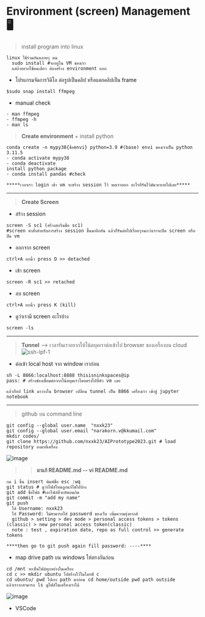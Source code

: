 # **Environment (screen) Management 🖥**

> install program into linux
```
linux ใช้ร่วมกันหลายๆ คน
  sudo install #จะอยู่ใน VM ของเรา
  แต่ถ้าอยากใช้คนเดียว ต้องสร้าง environment แยก
```

* โปรแกรมจัดการวิดีโอ ต่อรูปเป็นคลิป หรือแตกคลิปเป็น frame
```
$sudo snap install ffmpeg
```

* manual check
```
- man ffmpeg
- ffmpeg -h
- man ls
```

> **Create environment** + install python
```
conda create -n mypy38{ชื่อenvi} python=3.9 #(base) envi ของเราเป็น python 3.11.5
- conda activate mypy38
- conda deactivate
install python package
- conda install pandas #check
```
    *****เวลาเรา login เข้า vm จะสร้าง session ไว้ พอเราออก อะไรที่รันไว้มันจะหายไปเลย*****
---

> **Create Screen**
* สร้าง session
```
screen -S sc1 (สร้างสกรีนชื่อ sc1)
#screen คำสั่งสำหรับการสร้าง session ขึ้นมาอีกอัน แล้วก็รันต่อไปเรื่อยๆจนกว่าเราจะปิด screen หรือปิด vm
```

* ออกจาก screen
```
ctrl+A ยกนิ้ว press D >> detached
```

* เข้า screen
```
screen -R sc1 >> retached
```

* ลบ screen
```
ctrl+A ยกนิ้ว press K (kill)
```

* ดูว่าเรามี screen อะไรบ้าง
```
screen -ls
```
---
> **Tunnel** --> เวลารันเราอยากให้โน้ตบุคเราต่อเข้าไป browser ของเครื่องบน cloud
![ssh-lpf-1](https://github.com/nxxk23/AIPrototype2023/assets/108257495/79ffaf2f-824d-46d1-8355-f3cc2b5da7e7)

* ต่อเข้า local host จาก window เราก่อน
```
sh -L 8866:localhost:8888 thisisninkspaces@ip
pass: # สร้างช่องเชื่อมต่อจากโน้ตบุคเราโดยตรงไปที่ตัว vm เลย
```
    แล้วก็อป link มาวางใน browser เปลี่ยน tunnel เป็น 8866 เครื่องเรา เข้าสู่ jupyter notebook
---

> github บน command line
```
git config --global user.name  "nxxk23"
git config --global user.email "narakorn.v@kkumail.com"
mkdir codes/
git clone https://github.com/nxxk23/AIPrototype2023.git # load repository ลงมาที่เครื่อง
```
![image](https://github.com/nxxk23/AIPrototype2023/assets/108257495/1839fa23-664d-4678-96bf-11d07718d389)


>>**มาแก้ README.md -- vi README.md**
```
กด i ขึ้น insert พิมพ์ชื่อ esc :wq
git status # ดูว่าไฟล์ไหนถูกแก้ไขไปบ้าง
git add ชื่อไฟล์ #เอาไฟล์ที่จะอัพบนกิต
git commit -m "add my name"
git push
  ใส่ Username: nxxk23
  ใส่ Password: ไม่สามารถใส่ password ของเว็บ เพิ่มความยุ่งยากส์
  github > setting > dev mode > personal access tokens > tokens (classic) > new personal access token(classic)
  note : test , expiration date, repo as full control >> generate tokens
```
    ****then go to git push again fill password: ----****

* map drive path บน windows ให้ตรงกันก่อน
```
cd /mnt จะเห็นไฟล์ทุกอย่างในเครื่อง
cd c >> mkdir ubuntu ไปสร้างไว้ในไดรฟ์ c
cd ubuntu/ pwd ไปเอา path มาก่อน cd home/outside pwd path outside
แล้วเราจะสามารถ ls ดูไฟล์ในเครื่องเราได้
```
![image](https://github.com/nxxk23/AIPrototype2023/assets/108257495/b02314f6-55a5-4a21-868b-d8a006a31e36)

* VSCode
